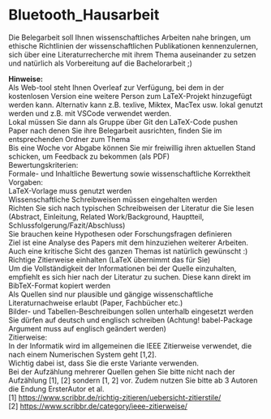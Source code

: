 # Bluetooth_Hausarbeit

Die Belegarbeit soll Ihnen wissenschaftliches Arbeiten nahe bringen, um ethische Richtlinien der wissenschaftlichen Publikationen kennenzulernen, sich über eine Literaturrecherche mit ihrem Thema auseinander zu setzen und natürlich als Vorbereitung auf die Bachelorarbeit ;)

**Hinweise:**<br>
Als Web-tool steht Ihnen Overleaf zur Verfügung, bei dem in der kostenlosen Version eine weitere Person zum LaTeX-Projekt hinzugefügt werden kann. Alternativ kann z.B. texlive, Miktex, MacTex usw. lokal genutzt werden und z.B. mit VSCode verwendet werden.<br>
Lokal müssen Sie dann als Gruppe über Git den LaTeX-Code pushen <br>
Paper nach denen Sie ihre Belegarbeit ausrichten, finden Sie im entsprechenden Ordner zum Thema <br>
Bis eine Woche vor Abgabe können Sie mir freiwillig ihren aktuellen Stand schicken, um Feedback zu bekommen (als PDF) <br>
Bewertungskriterien: <br>
Formale- und Inhaltliche Bewertung sowie wissenschaftliche Korrektheit <br>
Vorgaben: <br>
LaTeX-Vorlage muss genutzt werden <br>
Wissenschaftliche Schreibweisen müssen eingehalten werden <br>
Richten Sie sich nach typischen Schreibweisen der Literatur die Sie lesen (Abstract, Einleitung, Related Work/Background, Hauptteil, Schlussfolgerung/Fazit/Abschluss) <br>
Sie brauchen keine Hypothesen oder Forschungsfragen definieren <br>
Ziel ist eine Analyse des Papers mit dem hinzuziehen weiterer Arbeiten. Auch eine kritische Sicht des ganzen Themas ist natürlich gewünscht :) <br>
Richtige Zitierweise einhalten (LaTeX übernimmt das für Sie) <br>
Um die Vollständigkeit der Informationen bei der Quelle einzuhalten, empfiehlt es sich hier nach der Literatur zu suchen. Diese kann direkt im BibTeX-Format kopiert werden <br>
Als Quellen sind nur plausible und gängige wissenschaftliche Literaturnachweise erlaubt (Paper, Fachbücher etc.) <br>
Bilder- und Tabellen-Beschreibungen sollen unterhalb eingesetzt werden <br>
Sie dürfen auf deutsch und englisch schreiben (Achtung! babel-Package Argument muss auf englisch geändert werden) <br>
Zitierweise: <br>
In der Informatik wird im allgemeinen die IEEE Zitierweise verwendet, die nach einem Numerischen System geht [1,2]. <br>
Wichtig dabei ist, dass Sie die erste Variante verwenden. <br>
Bei der Aufzählung mehrerer Quellen gehen Sie bitte nicht nach der Aufzählung [1], [2] sondern [1, 2] vor. Zudem nutzen Sie bitte ab 3 Autoren die Endung ErsterAutor et al. <br>
[1] https://www.scribbr.de/richtig-zitieren/uebersicht-zitierstile/ <br>
[2] https://www.scribbr.de/category/ieee-zitierweise/ <br>
